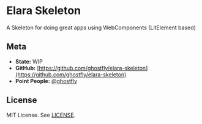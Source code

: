 # Elara Skeleton

A Skeleton for doing great apps using WebComponents (LitElement based)

## Meta

* **State:** WIP
* **GitHub:** [https://github.com/ghostfly/elara-skeleton](https://github.com/ghostfly/elara-skeleton)
* **Point People:** [@ghostfly](https://github.com/ghostfly)

## License

MIT License. See [LICENSE](LICENSE).
